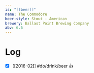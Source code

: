 ```yaml
---
is: "[[beer]]"
name: The Commodore
beer-style: Stout - American
brewery: Ballast Point Brewing Company
abv: 6.5
---
```

# Log
- [x] [[2016-02]] #do/drink/beer 👍
